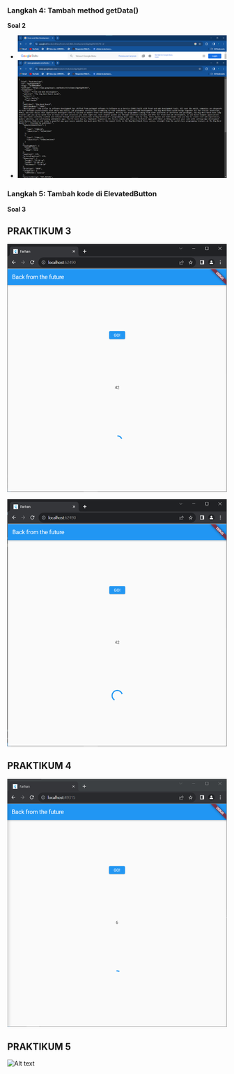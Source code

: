 ### Langkah 4: Tambah method getData()

**Soal 2**

- ![Alt text](doc/prak1-langkah4-soal2-a.png)
- ![Alt text](doc/prak1-langkah4-soal2-b.png)

### Langkah 5: Tambah kode di ElevatedButton

**Soal 3**

## PRAKTIKUM 3

![Alt text](doc/prak3-langkah4-soal5.png)

![Alt text](doc/prak3-langkah6-soal6.png)

## PRAKTIKUM 4

![Alt text](doc/prak4-langkah3-soal7.png)

## PRAKTIKUM 5

![Alt text](doc/prak5-langkah3.png)
